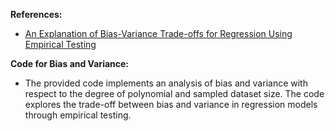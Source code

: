 **References:**
- [An Explanation of Bias-Variance Trade-offs for Regression Using Empirical Testing](https://towardsdatascience.com/an-explanation-of-bias-variance-trade-offs-for-regression-using-empirical-testing-d6935140139f)

**Code for Bias and Variance:**
- The provided code implements an analysis of bias and variance with respect to the degree of polynomial and sampled dataset size. The code explores the trade-off   between bias and variance in regression models through empirical testing.
